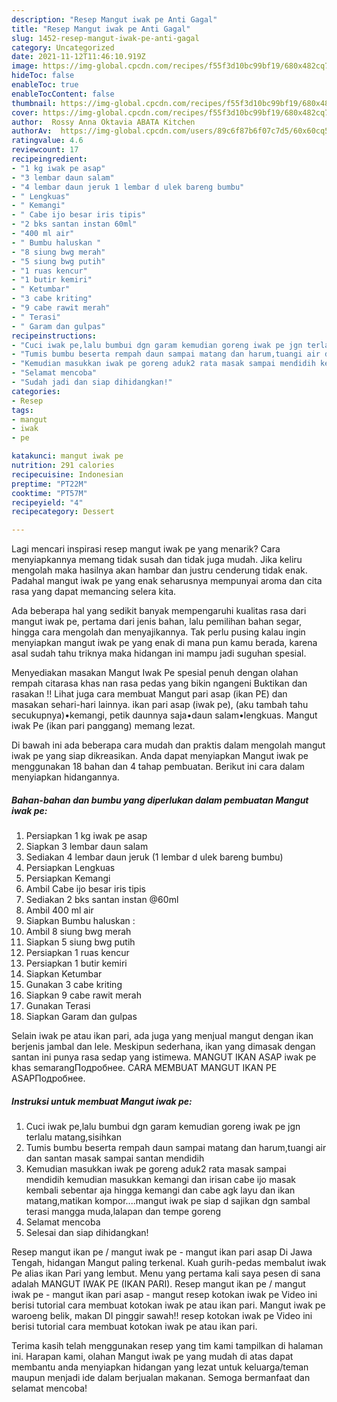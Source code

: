 ```yaml
---
description: "Resep Mangut iwak pe Anti Gagal"
title: "Resep Mangut iwak pe Anti Gagal"
slug: 1452-resep-mangut-iwak-pe-anti-gagal
category: Uncategorized
date: 2021-11-12T11:46:10.919Z
image: https://img-global.cpcdn.com/recipes/f55f3d10bc99bf19/680x482cq70/mangut-iwak-pe-foto-resep-utama.jpg
hideToc: false
enableToc: true
enableTocContent: false
thumbnail: https://img-global.cpcdn.com/recipes/f55f3d10bc99bf19/680x482cq70/mangut-iwak-pe-foto-resep-utama.jpg
cover: https://img-global.cpcdn.com/recipes/f55f3d10bc99bf19/680x482cq70/mangut-iwak-pe-foto-resep-utama.jpg
author:  Rossy Anna Oktavia ABATA Kitchen
authorAv:  https://img-global.cpcdn.com/users/89c6f87b6f07c7d5/60x60cq50/avatar.jpg
ratingvalue: 4.6
reviewcount: 17
recipeingredient:
- "1 kg iwak pe asap"
- "3 lembar daun salam"
- "4 lembar daun jeruk 1 lembar d ulek bareng bumbu"
- " Lengkuas"
- " Kemangi"
- " Cabe ijo besar iris tipis"
- "2 bks santan instan 60ml"
- "400 ml air"
- " Bumbu haluskan "
- "8 siung bwg merah"
- "5 siung bwg putih"
- "1 ruas kencur"
- "1 butir kemiri"
- " Ketumbar"
- "3 cabe kriting"
- "9 cabe rawit merah"
- " Terasi"
- " Garam dan gulpas"
recipeinstructions:
- "Cuci iwak pe,lalu bumbui dgn garam kemudian goreng iwak pe jgn terlalu matang,sisihkan"
- "Tumis bumbu beserta rempah daun sampai matang dan harum,tuangi air dan santan masak sampai santan mendidih"
- "Kemudian masukkan iwak pe goreng aduk2 rata masak sampai mendidih kemudian masukkan kemangi dan irisan cabe ijo masak kembali sebentar aja hingga kemangi dan cabe agk layu dan ikan matang,matikan kompor....mangut iwak pe siap d sajikan dgn sambal terasi mangga muda,lalapan dan tempe goreng"
- "Selamat mencoba"
- "Sudah jadi dan siap dihidangkan!"
categories:
- Resep
tags:
- mangut
- iwak
- pe

katakunci: mangut iwak pe 
nutrition: 291 calories
recipecuisine: Indonesian
preptime: "PT22M"
cooktime: "PT57M"
recipeyield: "4"
recipecategory: Dessert

---
```



Lagi mencari inspirasi resep mangut iwak pe yang menarik? Cara menyiapkannya memang tidak susah dan tidak juga mudah. Jika keliru mengolah maka hasilnya akan hambar dan justru cenderung tidak enak. Padahal mangut iwak pe yang enak seharusnya mempunyai aroma dan cita rasa yang dapat memancing selera kita.


Ada beberapa hal yang sedikit banyak mempengaruhi kualitas rasa dari mangut iwak pe, pertama dari jenis bahan, lalu pemilihan bahan segar, hingga cara mengolah dan menyajikannya. Tak perlu pusing kalau ingin menyiapkan mangut iwak pe yang enak di mana pun kamu berada, karena asal sudah tahu triknya maka hidangan ini mampu jadi suguhan spesial.

Menyediakan masakan Mangut Iwak Pe spesial penuh dengan olahan rempah citarasa khas nan rasa pedas yang bikin ngangeni Buktikan dan rasakan !! Lihat juga cara membuat Mangut pari asap (ikan PE) dan masakan sehari-hari lainnya. ikan pari asap (iwak pe), (aku tambah tahu secukupnya)•kemangi, petik daunnya saja•daun salam•lengkuas. Mangut iwak Pe (ikan pari panggang) memang lezat.


Di bawah ini ada beberapa cara mudah dan praktis dalam mengolah mangut iwak pe yang siap dikreasikan. Anda dapat menyiapkan Mangut iwak pe menggunakan 18 bahan dan 4 tahap pembuatan. Berikut ini cara dalam menyiapkan hidangannya.

<!--inarticleads1-->

##### Bahan-bahan dan bumbu yang diperlukan dalam pembuatan Mangut iwak pe:

1. Persiapkan 1 kg iwak pe asap
1. Siapkan 3 lembar daun salam
1. Sediakan 4 lembar daun jeruk (1 lembar d ulek bareng bumbu)
1. Persiapkan  Lengkuas
1. Persiapkan  Kemangi
1. Ambil  Cabe ijo besar iris tipis
1. Sediakan 2 bks santan instan @60ml
1. Ambil 400 ml air
1. Siapkan  Bumbu haluskan :
1. Ambil 8 siung bwg merah
1. Siapkan 5 siung bwg putih
1. Persiapkan 1 ruas kencur
1. Persiapkan 1 butir kemiri
1. Siapkan  Ketumbar
1. Gunakan 3 cabe kriting
1. Siapkan 9 cabe rawit merah
1. Gunakan  Terasi
1. Siapkan  Garam dan gulpas


Selain iwak pe atau ikan pari, ada juga yang menjual mangut dengan ikan berjenis jambal dan lele. Meskipun sederhana, ikan yang dimasak dengan santan ini punya rasa sedap yang istimewa. MANGUT IKAN ASAP iwak pe khas semarangПодробнее. CARA MEMBUAT MANGUT IKAN PE ASAPПодробнее. 

<!--inarticleads2-->

##### Instruksi untuk membuat Mangut iwak pe:

1. Cuci iwak pe,lalu bumbui dgn garam kemudian goreng iwak pe jgn terlalu matang,sisihkan
1. Tumis bumbu beserta rempah daun sampai matang dan harum,tuangi air dan santan masak sampai santan mendidih
1. Kemudian masukkan iwak pe goreng aduk2 rata masak sampai mendidih kemudian masukkan kemangi dan irisan cabe ijo masak kembali sebentar aja hingga kemangi dan cabe agk layu dan ikan matang,matikan kompor....mangut iwak pe siap d sajikan dgn sambal terasi mangga muda,lalapan dan tempe goreng
1. Selamat mencoba
1. Selesai dan siap dihidangkan!

Resep mangut ikan pe / mangut iwak pe - mangut ikan pari asap Di Jawa Tengah, hidangan Mangut paling terkenal. Kuah gurih-pedas membalut iwak Pe alias ikan Pari yang lembut. Menu yang pertama kali saya pesen di sana adalah MANGUT IWAK PE (IKAN PARI). Resep mangut ikan pe / mangut iwak pe - mangut ikan pari asap - mangut resep kotokan iwak pe Video ini berisi tutorial cara membuat kotokan iwak pe atau ikan pari. Mangut iwak pe waroeng belik, makan DI pinggir sawah!! resep kotokan iwak pe Video ini berisi tutorial cara membuat kotokan iwak pe atau ikan pari. 

Terima kasih telah menggunakan resep yang tim kami tampilkan di halaman ini. Harapan kami, olahan Mangut iwak pe yang mudah di atas dapat membantu anda menyiapkan hidangan yang lezat untuk keluarga/teman maupun menjadi ide dalam berjualan makanan. Semoga bermanfaat dan selamat mencoba!
